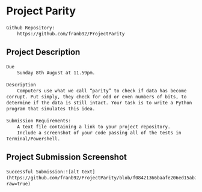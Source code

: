 # Project Parity
    Github Repository:
        https://github.com/franb92/ProjectParity

## Project Description
    Due
        Sunday 8th August at 11.59pm.

    Description
        Computers use what we call “parity” to check if data has become corrupt. Put simply, they check for odd or even numbers of bits, to determine if the data is still intact. Your task is to write a Python program that simulates this idea.

    Submission Requirements:
        A text file containing a link to your project repository.
        Include a screenshot of your code passing all of the tests in Terminal/Powershell.

## Project Submission Screenshot
    Successful Submission:![alt text](https://github.com/franb92/ProjectParity/blob/f08421366baafe206ed15ab7f923afbd1ebdf177/SuccessfulScreenshot/Picture%201.png?raw=true)